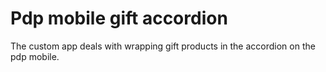 # Pdp mobile gift accordion

The custom app deals with wrapping gift products in the accordion on the pdp mobile.
